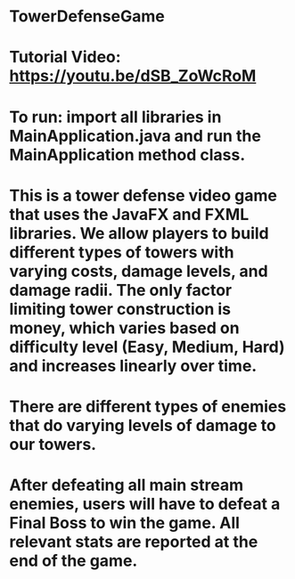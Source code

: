 # TowerDefenseGame
# Tutorial Video: https://youtu.be/dSB_ZoWcRoM
# To run: import all libraries in MainApplication.java and run the MainApplication method class. 
# This is a tower defense video game that uses the JavaFX and FXML libraries. We allow players to build different types of towers with varying costs, damage levels, and damage radii. The only factor limiting tower construction is money, which varies based on difficulty level (Easy, Medium, Hard) and increases linearly over time. 
# There are different types of enemies that do varying levels of damage to our towers. 
# After defeating all main stream enemies, users will have to defeat a Final Boss to win the game. All relevant stats are reported at the end of the game. 
